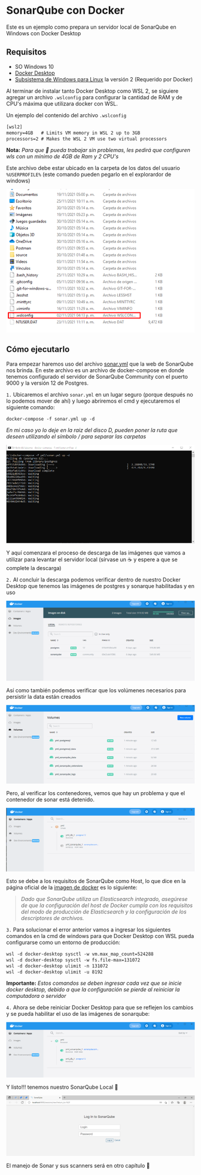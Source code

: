 # SonarQube con Docker

Este es un ejemplo como prepara un servidor local de SonarQube en Windows con Docker Desktop

## Requisitos

- SO Windows 10
- [Docker Desktop](https://www.docker.com/products/docker-desktop)
- [Subsistema de Windows para Linux](https://docs.microsoft.com/es-es/windows/wsl/install-manual) la versión 2 (Requerido por Docker)

Al terminar de instalar tanto Docker Desktop como WSL 2, se siguiere agregar un archivo `.wslconfig` para configurar la cantidad de RAM y de CPU's máxima que utilizara docker con WSL.

Un ejemplo del contenido del archivo `.wslconfig`

```
[wsl2]
memory=4GB   # Limits VM memory in WSL 2 up to 3GB
processors=2 # Makes the WSL 2 VM use two virtual processors
```

__Nota:__ *Para que :whale: pueda trabajar sin problemas, les pedirá que configuren wls con un mínimo de 4GB de Ram y 2 CPU's*

Este archivo debe estar ubicado en la carpeta de los datos del usuario `%USERPROFILE%` (este comando pueden pegarlo en el explorardor de windows)

![Ruta de %USERPROFILE%](Screenshots/Screenshot_1.png)

## Cómo ejecutarlo

Para empezar haremos uso del archivo [sonar.yml](resources/sonar.yml) que la web de SonarQube nos brinda. En este archivo es un archivo de docker-compose en donde tenemos configurado el servidor de SonarQube Community con el puerto 9000 y la versión 12 de Postgres.

`1.` Ubicaremos el archivo `sonar.yml` en un lugar seguro (porque después no lo podemos mover de ahí) y luego abriremos el cmd y ejecutaremos el siguiente comando:

```
docker-compose -f sonar.yml up -d
```

*En mi caso yo lo deje en la raiz del disco D, pueden poner la ruta que deseen utilizando el símbolo / para separar las carpetas*

![Bajando las imagenes](Screenshots/Screenshot_2.png)

Y aquí comenzara el proceso de descarga de las imágenes que vamos a utilizar para levantar el servidor local (sírvase un :coffee: y espere a que se complete la descarga)

`2.` Al concluir la descarga podemos verificar dentro de nuestro Docker Desktop que tenemos las imágenes de postgres y sonarque habilitadas y en uso

![Docker Images](Screenshots/Screenshot_3.png)

Así como también podemos verificar que los volúmenes necesarios para persistir la data están creados

![Docker Volumes](Screenshots/Screenshot_4.png)

Pero, al verificar los contenedores, vemos que hay un problema y que el contenedor de sonar está detenido.

![Docker Containers](Screenshots/Screenshot_5.png)

Esto se debe a los requisitos de SonarQube como Host, lo que dice en la página oficial de la [imagen de docker](https://hub.docker.com/_/sonarqube) es lo siguiente: 

>*Dado que SonarQube utiliza un Elasticsearch integrado, asegúrese de que la configuración del host de Docker cumpla con los requisitos del modo de producción de Elasticsearch y la configuración de los descriptores de archivos.*

`3.` Para solucionar el error anterior vamos a ingresar los siguientes comandos en la cmd de windows para que Docker Desktop con WSL pueda configurarse como un entorno de producción:

```
wsl -d docker-desktop sysctl -w vm.max_map_count=524288
wsl -d docker-desktop sysctl -w fs.file-max=131072
wsl -d docker-desktop ulimit -n 131072
wsl -d docker-desktop ulimit -u 8192
```
__Importante:__ *Estos comandos se deben ingresar cada vez que se inicie docker desktop, debido a que la configuración se pierde al reiniciar la computadora o servidor* 

`4.` Ahora se debe reiniciar Docker Desktop para que se reflejen los cambios y se pueda habilitar el uso de las imágenes de sonarqube:

![Docker Iniciado](Screenshots/Screenshot_6.png)

Y listo!!! tenemos nuestro SonarQube Local :tada:

![Docker Iniciado](Screenshots/Screenshot_7.png)

El manejo de Sonar y sus scanners será en otro capítulo :wave:
